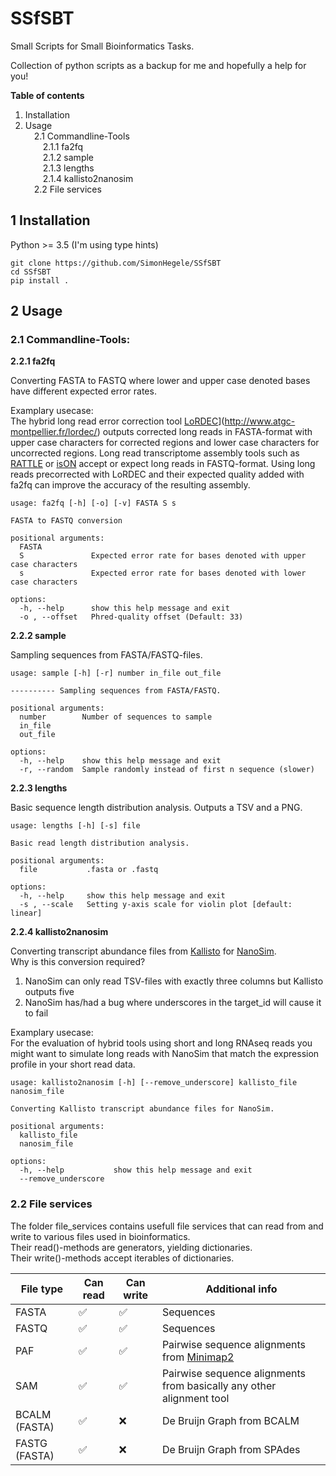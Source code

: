 # SSfSBT
Small Scripts for Small Bioinformatics Tasks.

Collection of python scripts as a backup for me and hopefully a help for you!

**Table of contents**
1. Installation
2. Usage<br>
&emsp;2.1 Commandline-Tools<br>
&emsp;&emsp;2.1.1 fa2fq<br>
&emsp;&emsp;2.1.2 sample<br>
&emsp;&emsp;2.1.3 lengths<br>
&emsp;&emsp;2.1.4 kallisto2nanosim<br>
&emsp;2.2 File services

## 1 Installation

Python >= 3.5 (I'm using type hints)

`git clone https://github.com/SimonHegele/SSfSBT`<br>
`cd SSfSBT`<br>
`pip install .`

## 2 Usage

### 2.1 Commandline-Tools:

**2.2.1 fa2fq**

Converting FASTA to FASTQ where lower and upper case denoted bases have different expected
error rates.

Examplary usecase:<br>
The hybrid long read error correction tool
[LoRDEC]([https://example.com)](http://www.atgc-montpellier.fr/lordec/) outputs corrected
long reads in FASTA-format with upper case characters for corrected regions and lower case
characters for uncorrected regions. Long read transcriptome assembly tools such as 
[RATTLE](https://github.com/comprna/RATTLE) or [isON](https://github.com/aljpetri/isONform)
accept or expect long reads in FASTQ-format. Using long reads precorrected with LoRDEC
and their expected quality added with fa2fq can improve the accuracy of the resulting
assembly.

```
usage: fa2fq [-h] [-o] [-v] FASTA S s

FASTA to FASTQ conversion

positional arguments:
  FASTA
  S               Expected error rate for bases denoted with upper case characters
  s               Expected error rate for bases denoted with lower case characters

options:
  -h, --help      show this help message and exit
  -o , --offset   Phred-quality offset (Default: 33)
```

**2.2.2 sample**

Sampling sequences from FASTA/FASTQ-files.

```
usage: sample [-h] [-r] number in_file out_file

---------- Sampling sequences from FASTA/FASTQ.

positional arguments:
  number        Number of sequences to sample
  in_file
  out_file

options:
  -h, --help    show this help message and exit
  -r, --random  Sample randomly instead of first n sequence (slower)
```

**2.2.3 lengths**

Basic sequence length distribution analysis.
Outputs a TSV and a PNG.

```
usage: lengths [-h] [-s] file

Basic read length distribution analysis.

positional arguments:
  file           .fasta or .fastq

options:
  -h, --help     show this help message and exit
  -s , --scale   Setting y-axis scale for violin plot [default: linear]
```

**2.2.4 kallisto2nanosim**

Converting transcript abundance files from [Kallisto](https://github.com/pachterlab/kallisto)
for [NanoSim](https://github.com/bcgsc/NanoSim).<br>
Why is this conversion required?<br>
1. NanoSim can only read TSV-files with exactly three columns but Kallisto outputs five
2. NanoSim has/had a bug where underscores in the target_id will cause it to fail 

Examplary usecase:<br>
For the evaluation of hybrid tools using short and long RNAseq reads you might want to simulate long reads with NanoSim that match the expression profile in your short read data.

```
usage: kallisto2nanosim [-h] [--remove_underscore] kallisto_file nanosim_file

Converting Kallisto transcript abundance files for NanoSim.

positional arguments:
  kallisto_file
  nanosim_file

options:
  -h, --help           show this help message and exit
  --remove_underscore
```

### 2.2 File services

The folder file_services contains usefull file services that can read from and write to various files used in bioinformatics.<br>
Their read()-methods are generators, yielding dictionaries.<br>
Their write()-methods accept iterables of dictionaries.

| File type    | Can read     | Can write    | Additional info |
|--------------|--------------|--------------|-----------------|
| FASTA        | ✅ | ✅ | Sequences
| FASTQ | ✅ | ✅ | Sequences
| PAF | ✅ | ✅ | Pairwise sequence alignments from [Minimap2](https://github.com/lh3/minimap2)
| SAM | ✅ | ✅ | Pairwise sequence alignments from basically any other alignment tool
| BCALM (FASTA) | ✅ | ❌ | De Bruijn Graph from BCALM
| FASTG (FASTA) | ✅ | ❌ | De Bruijn Graph from SPAdes
